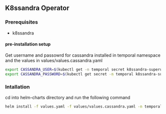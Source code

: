 ## K8ssandra Operator 
### Prerequisites
- k8ssandra

#### pre-installation setup
Get username and passowrd for cassandra installed in temporal namespace and the values in values/values.cassandra.yaml
```sh
export CASSANDRA_USER=$(kubectl get -n temporal secret k8ssandra-superuser -o jsonpath="{.data.username}" | base64 --decode)
export CASSANDRA_PASSWORD=$(kubectl get secret -n temporal k8ssandra-superuser -o jsonpath="{.data.password}" | base64 --decode)
```
### Intallation
cd into helm-charts directory and run the following command
```sh
helm install -f values.yaml -f values/values.cassandra.yaml -n temporal temporal .
```
